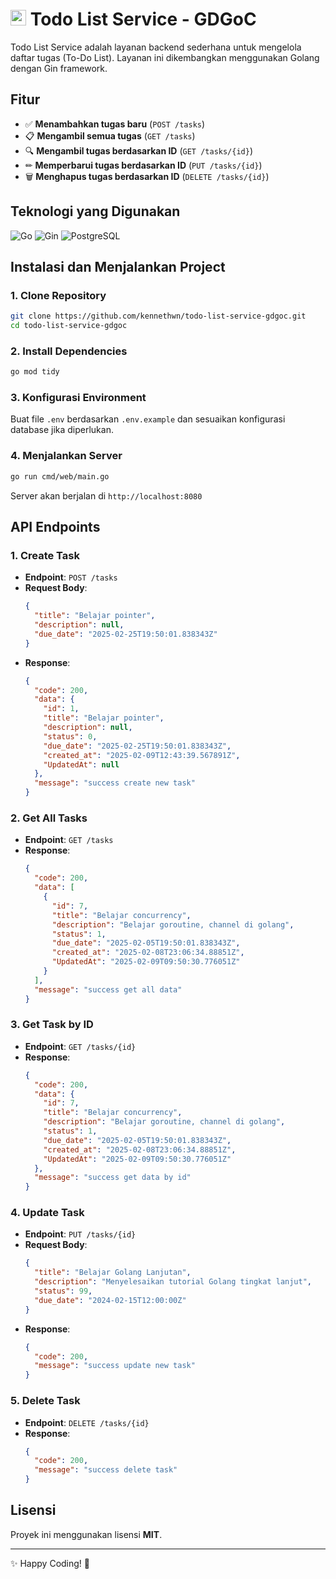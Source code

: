 # <img src="https://cdn.jsdelivr.net/gh/devicons/devicon/icons/go/go-original.svg" width="25px" height="25px"/> Todo List Service - GDGoC

Todo List Service adalah layanan backend sederhana untuk mengelola daftar tugas (To-Do List). Layanan ini dikembangkan menggunakan Golang dengan Gin framework.

## Fitur

- ✅ **Menambahkan tugas baru** (`POST /tasks`)
- 📋 **Mengambil semua tugas** (`GET /tasks`)
- 🔍 **Mengambil tugas berdasarkan ID** (`GET /tasks/{id}`)
- ✏ **Memperbarui tugas berdasarkan ID** (`PUT /tasks/{id}`)
- 🗑 **Menghapus tugas berdasarkan ID** (`DELETE /tasks/{id}`)

## Teknologi yang Digunakan

![Go](https://img.shields.io/badge/Go-00ADD8?style=for-the-badge&logo=go&logoColor=white)
![Gin](https://img.shields.io/badge/Gin-00ADD8?style=for-the-badge&logo=go&logoColor=white)
![PostgreSQL](https://img.shields.io/badge/MySQL-4479A1?style=for-the-badge&logo=mysql&logoColor=white)

## Instalasi dan Menjalankan Project

### 1. Clone Repository

```sh
git clone https://github.com/kennethwn/todo-list-service-gdgoc.git
cd todo-list-service-gdgoc
```

### 2. Install Dependencies

```sh
go mod tidy
```

### 3. Konfigurasi Environment

Buat file `.env` berdasarkan `.env.example` dan sesuaikan konfigurasi database jika diperlukan.

### 4. Menjalankan Server

```sh
go run cmd/web/main.go
```

Server akan berjalan di `http://localhost:8080`

## API Endpoints

### 1. Create Task

- **Endpoint**: `POST /tasks`
- **Request Body**:
  ```json
  {
    "title": "Belajar pointer",
    "description": null,
    "due_date": "2025-02-25T19:50:01.838343Z"
  }
  ```
- **Response**:
  ```json
  {
    "code": 200,
    "data": {
      "id": 1,
      "title": "Belajar pointer",
      "description": null,
      "status": 0,
      "due_date": "2025-02-25T19:50:01.838343Z",
      "created_at": "2025-02-09T12:43:39.567891Z",
      "UpdatedAt": null
    },
    "message": "success create new task"
  }
  ```

### 2. Get All Tasks

- **Endpoint**: `GET /tasks`
- **Response**:
  ```json
  {
    "code": 200,
    "data": [
      {
        "id": 7,
        "title": "Belajar concurrency",
        "description": "Belajar goroutine, channel di golang",
        "status": 1,
        "due_date": "2025-02-05T19:50:01.838343Z",
        "created_at": "2025-02-08T23:06:34.88851Z",
        "UpdatedAt": "2025-02-09T09:50:30.776051Z"
      }
    ],
    "message": "success get all data"
  }
  ```

### 3. Get Task by ID

- **Endpoint**: `GET /tasks/{id}`
- **Response**:
  ```json
  {
    "code": 200,
    "data": {
      "id": 7,
      "title": "Belajar concurrency",
      "description": "Belajar goroutine, channel di golang",
      "status": 1,
      "due_date": "2025-02-05T19:50:01.838343Z",
      "created_at": "2025-02-08T23:06:34.88851Z",
      "UpdatedAt": "2025-02-09T09:50:30.776051Z"
    },
    "message": "success get data by id"
  }
  ```

### 4. Update Task

- **Endpoint**: `PUT /tasks/{id}`
- **Request Body**:
  ```json
  {
    "title": "Belajar Golang Lanjutan",
    "description": "Menyelesaikan tutorial Golang tingkat lanjut",
    "status": 99,
    "due_date": "2024-02-15T12:00:00Z"
  }
  ```
- **Response**:
  ```json
  {
    "code": 200,
    "message": "success update new task"
  }
  ```

### 5. Delete Task

- **Endpoint**: `DELETE /tasks/{id}`
- **Response**:
  ```json
  {
    "code": 200,
    "message": "success delete task"
  }
  ```

## Lisensi

Proyek ini menggunakan lisensi **MIT**.

---

✨ Happy Coding! 🚀
